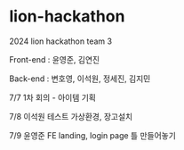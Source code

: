 # lion-hackathon
2024 lion hackathon team 3

Front-end : 윤영준, 김연진

Back-end  : 변호영, 이석원, 정세진, 김지민

7/7 1차 회의 - 아이템 기획

7/8 이석원 테스트 가상환경, 장고설치

7/9 윤영준 FE landing, login page 틀 만들어놓기
